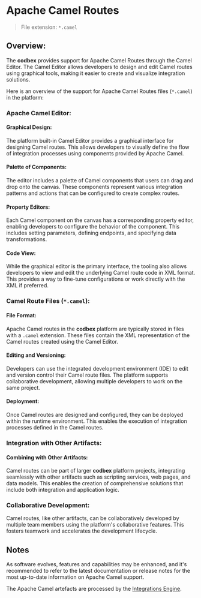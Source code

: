 # Apache Camel Routes

> File extension: `*.camel`

## Overview:

The __codbex__ provides support for Apache Camel Routes through the Camel Editor. The Camel Editor allows developers to design and edit Camel routes using graphical tools, making it easier to create and visualize integration solutions.

Here is an overview of the support for Apache Camel Routes files (`*.camel`) in the platform:

### Apache Camel Editor:

#### Graphical Design:

The platform built-in Camel Editor provides a graphical interface for designing Camel routes. This allows developers to visually define the flow of integration processes using components provided by Apache Camel.

#### Palette of Components:

The editor includes a palette of Camel components that users can drag and drop onto the canvas. These components represent various integration patterns and actions that can be configured to create complex routes.

#### Property Editors:

Each Camel component on the canvas has a corresponding property editor, enabling developers to configure the behavior of the component. This includes setting parameters, defining endpoints, and specifying data transformations.

#### Code View:

While the graphical editor is the primary interface, the tooling also allows developers to view and edit the underlying Camel route code in XML format. This provides a way to fine-tune configurations or work directly with the XML if preferred.

### Camel Route Files (`*.camel`):

#### File Format:

Apache Camel routes in the __codbex__ platform are typically stored in files with a `.camel` extension. These files contain the XML representation of the Camel routes created using the Camel Editor.

#### Editing and Versioning:

Developers can use the integrated development environment (IDE) to edit and version control their Camel route files. The platform supports collaborative development, allowing multiple developers to work on the same project.

#### Deployment:

Once Camel routes are designed and configured, they can be deployed within the runtime environment. This enables the execution of integration processes defined in the Camel routes.

### Integration with Other Artifacts:

#### Combining with Other Artifacts:

Camel routes can be part of larger __codbex__ platform projects, integrating seamlessly with other artifacts such as scripting services, web pages, and data models. This enables the creation of comprehensive solutions that include both integration and application logic.

### Collaborative Development:

Camel routes, like other artifacts, can be collaboratively developed by multiple team members using the platform's collaborative features. This fosters teamwork and accelerates the development lifecycle.

## Notes

As software evolves, features and capabilities may be enhanced, and it's recommended to refer to the latest documentation or release notes for the most up-to-date information on Apache Camel support.

The Apache Camel artefacts are processed by the [Integrations Engine](../engines/integrations.md).
